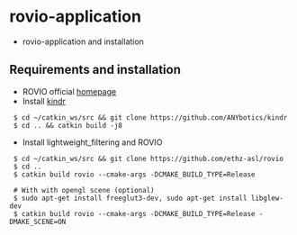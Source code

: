 # rovio-application
+ rovio-application and installation


## Requirements and installation
+ ROVIO official [homepage](https://github.com/ethz-asl/rovio)
+ Install [kindr](https://github.com/ANYbotics/kindr)
~~~shell
 $ cd ~/catkin_ws/src && git clone https://github.com/ANYbotics/kindr
 $ cd .. && catkin build -j8
~~~
+ Install lightweight_filtering and ROVIO
~~~shell
 $ cd ~/catkin_ws/src && git clone https://github.com/ethz-asl/rovio
 $ cd ..
 $ catkin build rovio --cmake-args -DCMAKE_BUILD_TYPE=Release
 
 # With with opengl scene (optional)
 $ sudo apt-get install freeglut3-dev, sudo apt-get install libglew-dev
 $ catkin build rovio --cmake-args -DCMAKE_BUILD_TYPE=Release -DMAKE_SCENE=ON
~~~
